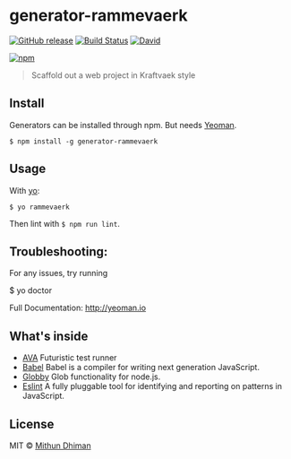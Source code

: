 # generator-rammevaerk


[![GitHub release](https://img.shields.io/github/release/kraftvaerk/generator-rammevaerk.svg?style=flat-square)]() [![Build Status](https://img.shields.io/travis/kraftvaerk/generator-rammevaerk/master.svg?style=flat-square)](https://travis-ci.org/kraftvaerk/generator-rammevaerk) [![David](https://img.shields.io/david/dev/kraftvaerk/generator-rammevaerk.svg?style=flat-square)]()

[![npm](https://nodei.co/npm/generator-rammevaerk.svg?downloads=true)](https://nodei.co/npm/generator-rammevaerk/)


> Scaffold out a web project in Kraftvaek style

## Install

Generators can be installed through npm. But needs [Yeoman](https://github.com/yeoman/yo).

```
$ npm install -g generator-rammevaerk
```

## Usage

With [yo](https://github.com/yeoman/yo):

```
$ yo rammevaerk
```
Then lint with `$ npm run lint`.

## Troubleshooting:

  For any issues, try running

  $ yo doctor

Full Documentation: http://yeoman.io


## What's inside

* [AVA](https://github.com/sotojuan/ava) Futuristic test runner
* [Babel](https://github.com/babel/babel) Babel is a compiler for writing next generation JavaScript.
* [Globby](https://github.com/sindresorhus/globby) Glob functionality for node.js.
* [Eslint](https://github.com/eslint/eslint) A fully pluggable tool for identifying and reporting on patterns in JavaScript.

## License

MIT © [Mithun Dhiman](http://mi2oon.com)
